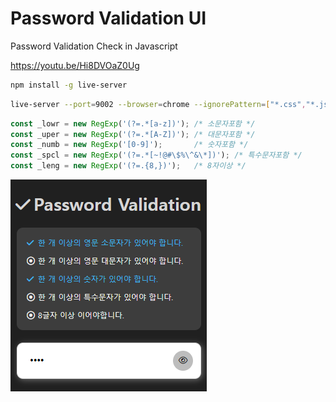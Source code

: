 # Password Validation UI
Password Validation Check in Javascript

https://youtu.be/Hi8DVOaZ0Ug
   
```bash
npm install -g live-server
```
```bash
live-server --port=9002 --browser=chrome --ignorePattern=["*.css","*.js"]
```


```js
const _lowr = new RegExp('(?=.*[a-z])'); /* 소문자포함 */
const _uper = new RegExp('(?=.*[A-Z])'); /* 대문자포함 */
const _numb = new RegExp('[0-9]');       /* 숫자포함 */
const _spcl = new RegExp('(?=.*[~!@#\$%\^&\*])'); /* 특수문자포함 */
const _leng = new RegExp('(?=.{8,})');   /* 8자이상 */
```


![](screenshot.png)
